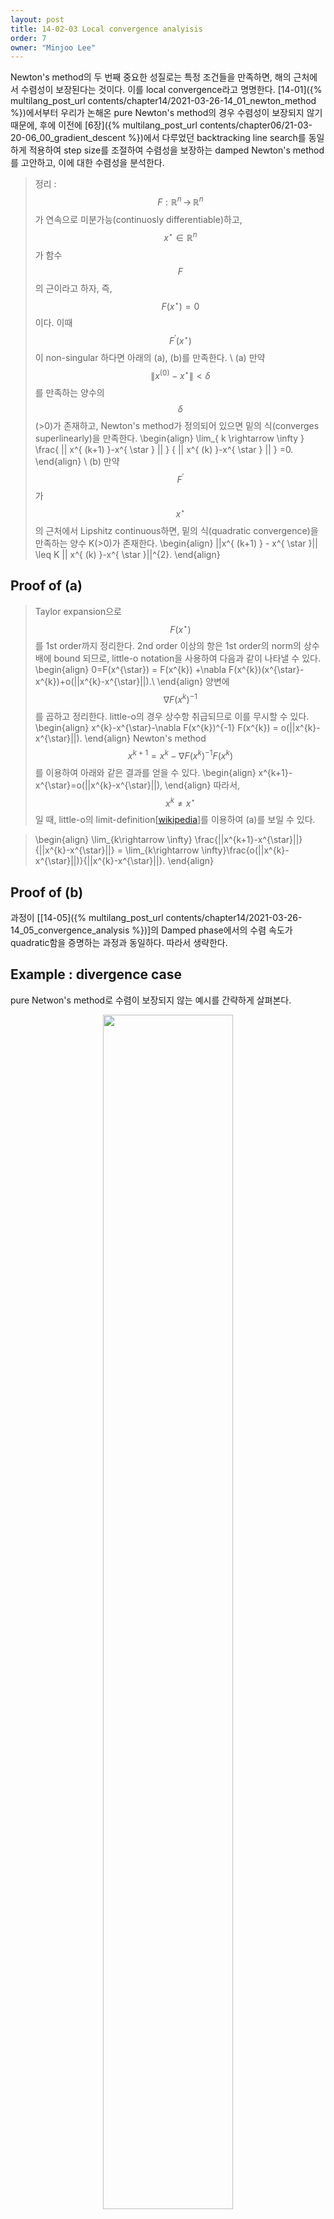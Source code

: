 ```yaml
---
layout: post
title: 14-02-03 Local convergence analyisis
order: 7
owner: "Minjoo Lee"
---
```

<script type="text/x-mathjax-config">
MathJax.Hub.Config({
});
</script>

Newton's method의 두 번째 중요한 성질로는 특정 조건들을 만족하면, 해의 근처에서 수렴성이 보장된다는 것이다. 이를 local convergence라고 명명한다.  [14-01]({% multilang_post_url contents/chapter14/2021-03-26-14_01_newton_method %})에서부터 우리가 논해온 pure Newton's method의 경우 수렴성이 보장되지 않기 때문에, 후에 이전에 [6장]({% multilang_post_url contents/chapter06/21-03-20-06_00_gradient_descent %})에서 다루었던 backtracking line search를 동일하게 적용하여 step size를 조절하여 수렴성을 보장하는 damped Newton's method를 고안하고, 이에 대한 수렴성을 분석한다.


>정리 : $$F : \mathbb{R}^{n}\, \rightarrow  \, \mathbb{R}^{n}$$ 가 연속으로 미분가능(continuosly differentiable)하고,  $$x^{\star} \in \mathbb{R}^{n}$$ 가 함수 $$F$$의 근이라고 하자, 즉, $$F(x^{\star})=0$$이다.
>이때  $$F^{'}(x^{\star}) $$이 non-singular 하다면 아래의 (a), (b)를 만족한다. \\
>(a) 만약 $$\| x^{(0)}-x^{\star} \|<\delta$$를 만족하는 양수의 $$\delta$$\(>0)가 존재하고, Newton's method가 정의되어 있으면 밑의 식(converges superlinearly)을 만족한다.
>\begin{align}
>\lim_{ k \rightarrow \infty } \frac{ \|\| x^{ (k+1) }-x^{ \star } \|\| } { \|\| x^{ (k) }-x^{ \star } \|\| } =0.
>\end{align} \\
>(b) 만약 $$F^{'}$$가 $$x^{\star}$$의 근처에서 Lipshitz continuous하면, 밑의 식(quadratic convergence)을 만족하는 양수 K(>0)가 존재한다.
>\begin{align}
>\|\|x^{ (k+1) } - x^{ \star }\|\| \leq K \|\| x^{ (k) }-x^{ \star }\|\|^{2}.
>\end{align}

## Proof of (a)
>Taylor expansion으로 $$F(x^{\star})$$를 1st order까지 정리한다. 2nd order 이상의 항은 1st order의 norm의 상수배에 bound 되므로, little-o notation을 사용하여 다음과 같이 나타낼 수 있다.
>\begin{align}
>0=F(x^{\star}) = F(x^{k}) +\nabla F(x^{k})(x^{\star}-x^{k})+o(\|\|x^{k}-x^{\star}\|\|).\\
>\end{align}
>양변에 $$\nabla F(x^{k})^{-1}$$를 곱하고 정리한다. little-o의 경우 상수항 취급되므로 이를 무시할 수 있다.
>\begin{align}
>x^{k}-x^{\star}-\nabla F(x^{k})^{-1} F(x^{k}) = o(\|\|x^{k}-x^{\star}\|\|).
>\end{align}
>Newton's method $$x^{k+1}=x^{k}-\nabla F(x^{k})^{-1}F(x^{k})$$를 이용하여 아래와 같은 결과를 얻을 수 있다.
>\begin{align}
>x^{k+1}-x^{\star}=o(\|\|x^{k}-x^{\star}\|\|),
>\end{align}
>따라서, $$x^{k} \neq x^{\star}$$ 일 때, little-o의 limit-definition[[wikipedia](https://en.wikipedia.org/wiki/Big_O_notation)]를 이용하여 (a)를 보일 수 있다.

>\begin{align}
>\lim_{k\rightarrow \infty} \frac{\|\|x^{k+1}-x^{\star}\|\|}{\|\|x^{k}-x^{\star}\|\|} = \lim_{k\rightarrow \infty}\frac{o(\|\|x^{k}-x^{\star}\|\|)}{\|\|x^{k}-x^{\star}\|\|}.
>\end{align}

## Proof of (b)
과정이 [[14-05]({% multilang_post_url contents/chapter14/2021-03-26-14_05_convergence_analysis %})]의 Damped phase에서의 수렴 속도가 quadratic함을 증명하는 과정과 동일하다. 따라서 생략한다.

## Example : divergence case
pure Netwon's method로 수렴이 보장되지 않는 예시를 간략하게 살펴본다.

<figure class="image" style="align: center;">
<p align="center">
 <img src="{{ site.baseurl }}/img/chapter_img/chapter14/1_.png" alt="" width="70%" height="70%">
 <figcaption style="text-align: center;">[Fig 1] pure Newton's method applied on root finding : divergence case </figcaption>
</p>
</figure>

[image-link](https://slideplayer.com/slide/4998677/)

그림에서와 같이 initial point $$x_0$$에 따라서, 해가 발산할 수 있음이 확인된다.
